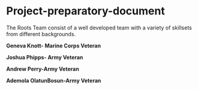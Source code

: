 # Project-preparatory-document

The Roots Team consist of a well developed team with a variety of skillsets from different backgrounds. 

**Geneva Knott- Marine Corps Veteran**

**Joshua Phipps- Army Veteran**

**Andrew Perry-Army Veteran**

**Ademola OlatunBosun-Army Veteran**
